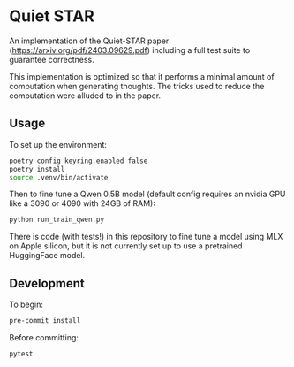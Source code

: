 # Quiet STAR

An implementation of the Quiet-STAR paper (https://arxiv.org/pdf/2403.09629.pdf) including a full test suite to guarantee correctness.

This implementation is optimized so that it performs a minimal amount of computation when generating thoughts. The tricks used to reduce the computation were alluded to in the paper.

## Usage
To set up the environment:
```bash
poetry config keyring.enabled false
poetry install
source .venv/bin/activate
```
Then to fine tune a Qwen 0.5B model (default config requires an nvidia GPU like a 3090 or 4090 with 24GB of RAM):
```bash
python run_train_qwen.py
```
There is code (with tests!) in this repository to fine tune a model using MLX on Apple silicon, but it is not currently set up to use a pretrained HuggingFace model.

## Development
To begin:
```bash
pre-commit install
```
Before committing:
```
pytest
```

